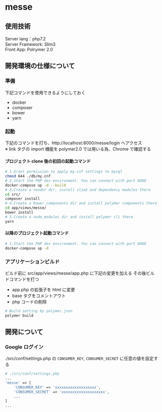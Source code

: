 # messe

## 使用技術

Server lang：php7.2  
Server Framework: Slim3  
Front App: Polrymer 2.0

## 開発環境の仕様について

### 準備

下記コマンドを使用できるようにしておく

* docker
* composer
* bower
* yarn

### 起動

下記のコマンドを打ち、http://localhost:8000/messe/login へアクセス  
※ link タグの import 機能を polymer2.0 では用いる為、Chrome で確認する

#### プロジェクト clone 後の初回の起動コマンド

```bash
# 1.Grant permission to apply my.cnf settings to mysql
chmod 644 ./db/my.cnf
# 2.Start the PHP dev environment. You can connect with port 8000
docker-compose up -d --build
# 3.Create a vendor dir, install slim3 and dependency modules there
cd src/
composer install
# 4.Create a bower_components dir and install polymer components there
cd app/views/messe/
bower install
# 5.Create a node_modules dir and install polymer cli there
yarn
```

#### 以降のプロジェクト起動コマンド

```bash
# 1.Start the PHP dev environment. You can connect with port 8000
docker-compose up -d
```

### アプリケーションビルド

ビルド前に src/app/views/messe/app.php に下記の変更を加える
その後ビルドコマンドを打つ

* app.php の拡張子を html に変更
* base タグをコメントアウト
* php コードの削除

```bash
# Build setting by polymer.json
polymer build
```

## 開発について

### Google ログイン

./src/conf/settings.php の `CONSUMER_KEY`, `CONSUMER_SECRET` に任意の値を設定する

```php
# ./src/conf/settings.php
...
'messe' => [
    'CONSUMER_KEY' => 'xxxxxxxxxxxxxxxxxxx',
    'CONSUMER_SECRET' => 'xxxxxxxxxxxxxxxxxxxx',
    ...
]
...
```
